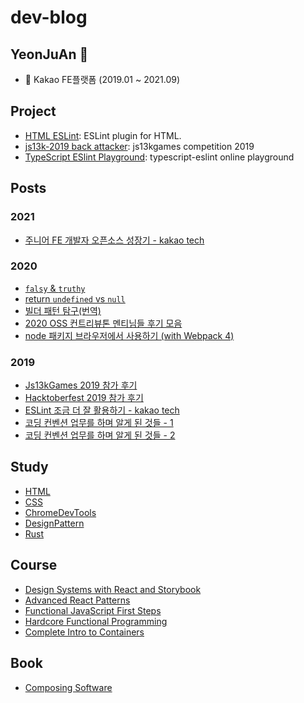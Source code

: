 <!--meta
title: dev-blog
description: JavaScript development blog
keywords: JavaScript, dev blog, Development, 프론트 엔드
-->

# dev-blog

## YeonJuAn 👋

- 💼 Kakao FE플랫폼 (2019.01 ~ 2021.09)

## Project

- [HTML ESLint](https://github.com/yeonjuan/html-eslint): ESLint plugin for HTML.
- [js13k-2019 back attacker](https://github.com/yeonjuan/js13k-2019-back): js13kgames competition 2019
- [TypeScript ESlint Playground](https://github.com/yeonjuan/typescript-eslint-demo): typescript-eslint online playground

## Posts

### 2021

- [주니어 FE 개발자 오픈소스 성장기 - kakao tech](https://tech.kakao.com/2021/06/16/frontend-growth-10/)

### 2020

- [`falsy` & `truthy`](./JavaScript/falsy-truthy.md)
- [return `undefined` vs `null`](./JavaScript/return-null-vs-undefined.md)
- [빌더 패턴 탐구(번역)](./DesignPattern/builder-pattern-exploration.md)
- [2020 OSS 컨트리뷰톤 멘티님들 후기 모음](./Review/2020-oss-contributhon.md)
- [node 패키지 브라우저에서 사용하기 (with Webpack 4)](./JavaScript/node-module-on-browser.md)

### 2019

- [Js13kGames 2019 참가 후기](./Review/js-13k-2019.md)
- [Hacktoberfest 2019 참가 후기](./Review/hacktoberfest-2019.md)
- [ESLint 조금 더 잘 활용하기 - kakao tech](https://tech.kakao.com/2019/12/05/make-better-use-of-eslint/)
- [코딩 컨벤션 업무를 하며 알게 된 것들 - 1](./JavaScript/coding-convention-1.md)
- [코딩 컨벤션 업무를 하며 알게 된 것들 - 2](./JavaScript/coding-convention-2.md)

## Study

- [HTML](./Study/HTML/README.md)
- [CSS](./Study/CSS/README.md)
- [ChromeDevTools](./Study/ChromeDevTools/README.md)
- [DesignPattern](./Study/DesignPattern/README.md)
- [Rust](./Study/Rust/README.md)

## Course

- [Design Systems with React and Storybook](./Course/FrontEndMasters/design-systems-with-react-and-storybook.md)
- [Advanced React Patterns](./Course/FrontEndMasters/advanced-react-patterns.md)
- [Functional JavaScript First Steps](./Course/FrontEndMasters/functional-javascript-first-steps.md)
- [Hardcore Functional Programming](./Course/FrontEndMasters/hardcore-functional-programming-in-javascript.md)
- [Complete Intro to Containers](./Course/FrontEndMasters/complete-intro-to-containers.md)

## Book

- [Composing Software](./Book/composing-software.md)
